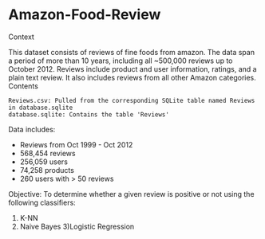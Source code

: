 # Amazon-Food-Review
Context

This dataset consists of reviews of fine foods from amazon. The data span a period of more than 10 years, including all ~500,000 reviews up to October 2012. Reviews include product and user information, ratings, and a plain text review. It also includes reviews from all other Amazon categories.
Contents

    Reviews.csv: Pulled from the corresponding SQLite table named Reviews in database.sqlite
    database.sqlite: Contains the table 'Reviews'

Data includes:
- Reviews from Oct 1999 - Oct 2012
- 568,454 reviews
- 256,059 users
- 74,258 products
- 260 users with > 50 reviews

Objective: To determine whether a given review is positive or not using the following classifiers:
1) K-NN
2) Naive Bayes 
3)Logistic Regression
